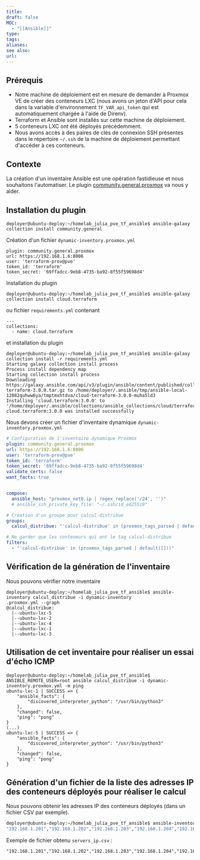 ```yaml
---
title: 
draft: false
MOC:
  - "[[Ansible]]"
type: 
tags: 
aliases: 
see also: 
url:
---
```


## Prérequis

- Notre machine de déploiement est en mesure de demander à Proxmox VE de créer des conteneurs LXC (nous avons un jeton d'API pour cela dans la variable d'environnement `TF_VAR_api_token` qui est automatiquement chargée à l'aide de Direnv).
- Terraform et Ansible sont installés sur cette machine de déploiement.
- 5 conteneurs LXC ont été déployés précédemment. 
- Nous avons accès à des paires de clés de connexion SSH présentes dans le répertoire `~/.ssh` de la machine de déploiement permettant d'accéder à ces conteneurs.

## Contexte
La création d'un inventaire Ansible est une opération fastidieuse et nous souhaitons l'automatiser. Le plugin [community.general.proxmox](https://docs.ansible.com/ansible/latest/collections/community/general/proxmox_module.html) va nous y aider.

## Installation du plugin

```
deployer@ubuntu-deploy:~/homelab_julia_pve_tf_ansible$ ansible-galaxy collection install community.general
```

Création d'un fichier `dynamic-inventory.proxmox.yml`

```
plugin: community.general.proxmox
url: https://192.168.1.6:8006
user: 'terraform-prov@pve'
token_id: 'terraform'
token_secret: '69ffadcc-9eb8-4735-ba92-8f55f59698d4'

```


Installation du plugin 
```
deployer@ubuntu-deploy:~/homelab_julia_pve_tf_ansible$ ansible-galaxy collection install cloud.terraform
```

ou fichier `requirements.yml` contenant
```
---
collections:
  - name: cloud.terraform
```

et installation du plugin

```
deployer@ubuntu-deploy:~/homelab_julia_pve_tf_ansible$ ansible-galaxy collection install -r requirements.yml
Starting galaxy collection install process
Process install dependency map
Starting collection install process
Downloading https://galaxy.ansible.com/api/v3/plugin/ansible/content/published/collections/artifacts/cloud-terraform-3.0.0.tar.gz to /home/deployer/.ansible/tmp/ansible-local-12082quhww6ya/tmptmxhtdva/cloud-terraform-3.0.0-muha5ld3
Installing 'cloud.terraform:3.0.0' to '/home/deployer/.ansible/collections/ansible_collections/cloud/terraform'
cloud.terraform:3.0.0 was installed successfully
```

Nous devons créer un fichier d'inventaire dynamique `dynamic-inventory.proxmox.yml`

```yaml
# Configuration de l'inventaire dynamique Proxmox
plugin: community.general.proxmox
url: https://192.168.1.6:8006
user: 'terraform-prov@pve'
token_id: 'terraform'
token_secret: '69ffadcc-9eb8-4735-ba92-8f55f59698d4'
validate_certs: false
want_facts: true


compose:
  ansible_host: "proxmox_net0.ip | regex_replace('/24', '')"
  # ansible_ssh_private_key_file: "~/.ssh/id_ed25519"

# Création d'un groupe pour calcul-distribue
groups:
  calcul_distribue: "'calcul-distribue' in (proxmox_tags_parsed | default([]))"

# Ne garder que les conteneurs qui ont le tag calcul-distribue
filters:
  - "'calcul-distribue' in (proxmox_tags_parsed | default([]))"

```

## Vérification de la génération de l'inventaire

Nous pouvons vérifier notre inventaire

```
deployer@ubuntu-deploy:~/homelab_julia_pve_tf_ansible$ ansible-inventory calcul_distribue -i dynamic-inventory
.proxmox.yml --graph
@calcul_distribue:
  |--ubuntu-lxc-5
  |--ubuntu-lxc-2
  |--ubuntu-lxc-4
  |--ubuntu-lxc-1
  |--ubuntu-lxc-3
```


## Utilisation de cet inventaire pour réaliser un essai d'écho ICMP

```
deployer@ubuntu-deploy:~/homelab_julia_pve_tf_ansible$ ANSIBLE_REMOTE_USER=root ansible calcul_distribue -i dynamic-inventory.proxmox.yml -m ping
ubuntu-lxc-1 | SUCCESS => {
    "ansible_facts": {
        "discovered_interpreter_python": "/usr/bin/python3"
    },
    "changed": false,
    "ping": "pong"
}
(...)
ubuntu-lxc-5 | SUCCESS => {
    "ansible_facts": {
        "discovered_interpreter_python": "/usr/bin/python3"
    },
    "changed": false,
    "ping": "pong"
}
```

## Génération d'un fichier de la liste des adresses IP des conteneurs déployés pour réaliser le calcul

Nous pouvons obtenir les adresses IP des conteneurs déployés (dans un fichier CSV par exemple).

```bash
deployer@ubuntu-deploy:~/homelab_julia_pve_tf_ansible$ ansible-inventory -i dynamic-inventory.proxmox.yml --list calcul_distribue | jq -r '._meta.hostvars | [.[].proxmox_net0.ip | split("/")[0]] | @csv' > servers_ip.csv
"192.168.1.201","192.168.1.202","192.168.1.203","192.168.1.204","192.168.1.205"
```

Exemple de fichier obtenu `servers_ip.csv` :
```csv
"192.168.1.201","192.168.1.202","192.168.1.203","192.168.1.204","192.168.1.205"
```

